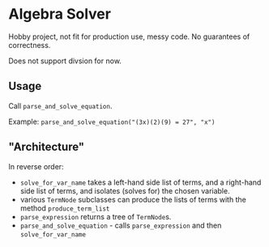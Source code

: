 # Algebra Solver

Hobby project, not fit for production use, messy code. No guarantees of correctness.

Does not support divsion for now.

## Usage

Call `parse_and_solve_equation`.

Example: `parse_and_solve_equation("(3x)(2)(9) = 27", "x")`

## "Architecture"

In reverse order:
  - `solve_for_var_name` takes a left-hand side list of terms, and a right-hand side list of terms, and isolates (solves for) the chosen variable.
  - various `TermNode` subclasses can produce the lists of terms with the method `produce_term_list`
  - `parse_expression` returns a tree of `TermNode`s.
  - `parse_and_solve_equation` - calls `parse_expression` and then `solve_for_var_name`